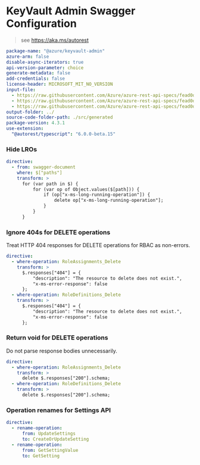 # KeyVault Admin Swagger Configuration

> see https://aka.ms/autorest

```yaml
package-name: "@azure/keyvault-admin"
azure-arm: false
disable-async-iterators: true
api-version-parameter: choice
generate-metadata: false
add-credentials: false
license-header: MICROSOFT_MIT_NO_VERSION
input-file:
  - https://raw.githubusercontent.com/Azure/azure-rest-api-specs/fead0dec636e7554fb8401370418085136d4f052/specification/keyvault/data-plane/Microsoft.KeyVault/preview/7.4-preview.1/rbac.json
  - https://raw.githubusercontent.com/Azure/azure-rest-api-specs/fead0dec636e7554fb8401370418085136d4f052/specification/keyvault/data-plane/Microsoft.KeyVault/preview/7.4-preview.1/backuprestore.json
  - https://raw.githubusercontent.com/Azure/azure-rest-api-specs/fead0dec636e7554fb8401370418085136d4f052/specification/keyvault/data-plane/Microsoft.KeyVault/preview/7.4-preview.1/settings.json
output-folder: ../
source-code-folder-path: ./src/generated
package-version: 4.3.1
use-extension:
  "@autorest/typescript": "6.0.0-beta.15"
```

### Hide LROs

```yaml
directive:
  - from: swagger-document
    where: $["paths"]
    transform: >
      for (var path in $) {
          for (var op of Object.values($[path])) {
              if (op["x-ms-long-running-operation"]) {
                  delete op["x-ms-long-running-operation"];
              }
          }
      }
```

### Ignore 404s for DELETE operations

Treat HTTP 404 responses for DELETE operations for RBAC as non-errors.

```yaml
directive:
  - where-operation: RoleAssignments_Delete
    transform: >
      $.responses["404"] = {
          "description": "The resource to delete does not exist.",
          "x-ms-error-response": false
      };
  - where-operation: RoleDefinitions_Delete
    transform: >
      $.responses["404"] = {
          "description": "The resource to delete does not exist.",
          "x-ms-error-response": false
      };
```

### Return void for DELETE operations

Do not parse response bodies unnecessarily.

```yaml
directive:
  - where-operation: RoleAssignments_Delete
    transform: >
      delete $.responses["200"].schema;
  - where-operation: RoleDefinitions_Delete
    transform: >
      delete $.responses["200"].schema;
```

### Operation renames for Settings API

```yaml
directive:
  - rename-operation:
      from: UpdateSettings
      to: CreateOrUpdateSetting
  - rename-operation:
      from: GetSettingValue
      to: GetSetting
```
